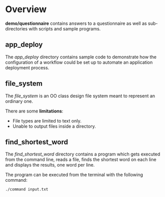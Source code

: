 #  Overview

**demo/questionnaire** contains answers to a questionnaire as well as sub-directories with scripts and sample programs.

## app_deploy

The _app_deploy_ directory contains sample code to demonstrate how the configuration of a workflow could be set up to automate an application deployment process.

## file_system

The _file_system_ is an OO class design file system meant to represent an ordinary one. 

There are some **limitations**:
* File types are limited to text only.
* Unable to output files inside a directory.

## find_shortest_word

The _find_shortest_word_ directory contains a program which gets executed from the command line, reads a file, finds the shortest word on each line and displays the results, one word per line.

The program can be executed from the terminal with the following command:

```
./command input.txt
```